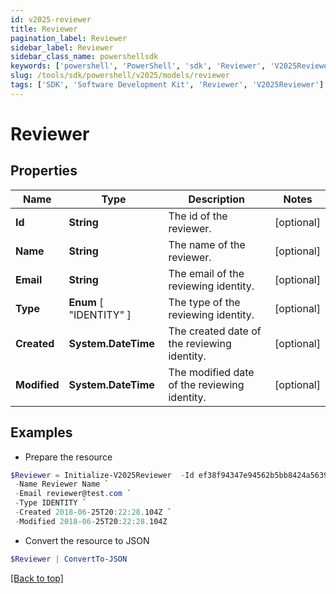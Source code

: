 ```yaml
---
id: v2025-reviewer
title: Reviewer
pagination_label: Reviewer
sidebar_label: Reviewer
sidebar_class_name: powershellsdk
keywords: ['powershell', 'PowerShell', 'sdk', 'Reviewer', 'V2025Reviewer'] 
slug: /tools/sdk/powershell/v2025/models/reviewer
tags: ['SDK', 'Software Development Kit', 'Reviewer', 'V2025Reviewer']
---
```



# Reviewer

## Properties

Name | Type | Description | Notes
------------ | ------------- | ------------- | -------------
**Id** | **String** | The id of the reviewer. | [optional] 
**Name** | **String** | The name of the reviewer. | [optional] 
**Email** | **String** | The email of the reviewing identity. | [optional] 
**Type** |  **Enum** [  "IDENTITY" ] | The type of the reviewing identity. | [optional] 
**Created** | **System.DateTime** | The created date of the reviewing identity. | [optional] 
**Modified** | **System.DateTime** | The modified date of the reviewing identity. | [optional] 

## Examples

- Prepare the resource
```powershell
$Reviewer = Initialize-V2025Reviewer  -Id ef38f94347e94562b5bb8424a56397d8 `
 -Name Reviewer Name `
 -Email reviewer@test.com `
 -Type IDENTITY `
 -Created 2018-06-25T20:22:28.104Z `
 -Modified 2018-06-25T20:22:28.104Z
```

- Convert the resource to JSON
```powershell
$Reviewer | ConvertTo-JSON
```


[[Back to top]](#) 

